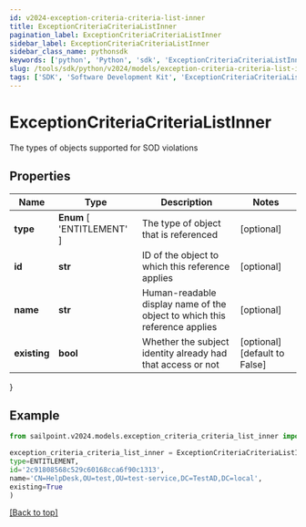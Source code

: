 ```yaml
---
id: v2024-exception-criteria-criteria-list-inner
title: ExceptionCriteriaCriteriaListInner
pagination_label: ExceptionCriteriaCriteriaListInner
sidebar_label: ExceptionCriteriaCriteriaListInner
sidebar_class_name: pythonsdk
keywords: ['python', 'Python', 'sdk', 'ExceptionCriteriaCriteriaListInner', 'V2024ExceptionCriteriaCriteriaListInner'] 
slug: /tools/sdk/python/v2024/models/exception-criteria-criteria-list-inner
tags: ['SDK', 'Software Development Kit', 'ExceptionCriteriaCriteriaListInner', 'V2024ExceptionCriteriaCriteriaListInner']
---
```


# ExceptionCriteriaCriteriaListInner

The types of objects supported for SOD violations

## Properties

Name | Type | Description | Notes
------------ | ------------- | ------------- | -------------
**type** |  **Enum** [  'ENTITLEMENT' ] | The type of object that is referenced | [optional] 
**id** | **str** | ID of the object to which this reference applies | [optional] 
**name** | **str** | Human-readable display name of the object to which this reference applies | [optional] 
**existing** | **bool** | Whether the subject identity already had that access or not | [optional] [default to False]
}

## Example

```python
from sailpoint.v2024.models.exception_criteria_criteria_list_inner import ExceptionCriteriaCriteriaListInner

exception_criteria_criteria_list_inner = ExceptionCriteriaCriteriaListInner(
type=ENTITLEMENT,
id='2c91808568c529c60168cca6f90c1313',
name='CN=HelpDesk,OU=test,OU=test-service,DC=TestAD,DC=local',
existing=True
)

```
[[Back to top]](#) 

